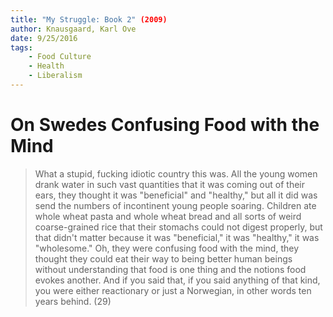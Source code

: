 ```yaml
---
title: "My Struggle: Book 2" (2009)
author: Knausgaard, Karl Ove
date: 9/25/2016
tags:
    - Food Culture
    - Health
    - Liberalism
---
```


# On Swedes Confusing Food with the Mind

> What a stupid, fucking idiotic country this was. All the young women drank water in such vast quantities that it was coming out of their ears, they thought it was "beneficial" and "healthy," but all it did was send the numbers of incontinent young people soaring. Children ate whole wheat pasta and whole wheat bread and all sorts of weird coarse-grained rice that their stomachs could not digest properly, but that didn't matter because it was "beneficial," it was "healthy," it was "wholesome." Oh, they were confusing food with the mind, they thought they could eat their way to being better human beings without understanding that food is one thing and the notions food evokes another. And if you said that, if you said anything of that kind, you were either reactionary or just a Norwegian, in other words ten years behind. (29)
